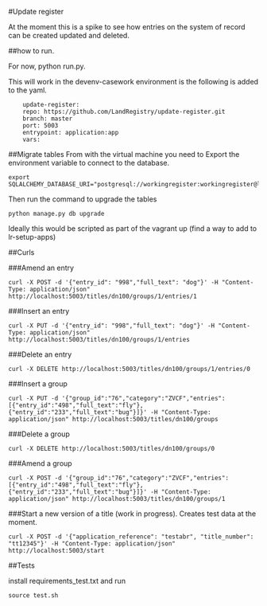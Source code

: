 #Update register

At the moment this is a spike to see how entries on the system of record can be created updated and deleted.

##how to run.

For now, python run.py.  

This will work in the devenv-casework environment is the following is added to the yaml.

```
    update-register:
    repo: https://github.com/LandRegistry/update-register.git
    branch: master
    port: 5003
    entrypoint: application:app
    vars:
```

##Migrate tables
From with the virtual machine you need to Export the environment variable to connect
to the database.

```
export SQLALCHEMY_DATABASE_URI="postgresql://workingregister:workingregister@localhost/workingregister"
```

Then run the command to upgrade the tables

```
python manage.py db upgrade
```

Ideally this would be scripted as part of the vagrant up (find a way to add to lr-setup-apps)

##Curls

###Amend an entry

```
curl -X POST -d '{"entry_id": "998","full_text": "dog"}' -H "Content-Type: application/json" http://localhost:5003/titles/dn100/groups/1/entries/1
```

###Insert an entry

```
curl -X PUT -d '{"entry_id": "998","full_text": "dog"}' -H "Content-Type: application/json" http://localhost:5003/titles/dn100/groups/1/entries
```

###Delete an entry

```
curl -X DELETE http://localhost:5003/titles/dn100/groups/1/entries/0
```

###Insert a group

```
curl -X PUT -d '{"group_id":"76","category":"ZVCF","entries":[{"entry_id":"498","full_text":"fly"},{"entry_id":"233","full_text":"bug"}]}' -H "Content-Type: application/json" http://localhost:5003/titles/dn100/groups
```


###Delete a group

```
curl -X DELETE http://localhost:5003/titles/dn100/groups/0
```

###Amend a group

```
curl -X POST -d '{"group_id":"76","category":"ZVCF","entries":[{"entry_id":"498","full_text":"fly"},{"entry_id":"233","full_text":"bug"}]}' -H "Content-Type: application/json" http://localhost:5003/titles/dn100/groups/1
```

###Start a new version of a title (work in progress).  Creates test data at the moment.

```
curl -X POST -d '{"application_reference": "testabr", "title_number": "tt12345"}' -H "Content-Type: application/json" http://localhost:5003/start
```


##Tests

install requirements_test.txt and run

```
source test.sh
```


